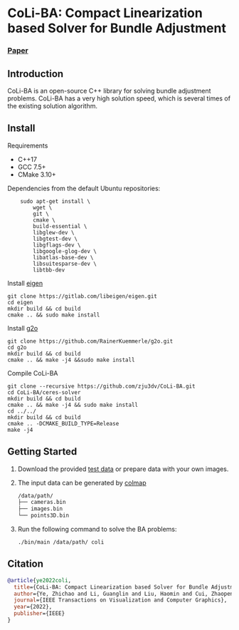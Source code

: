 # CoLi-BA: Compact Linearization based Solver for Bundle Adjustment

### [Paper](https://ieeexplore.ieee.org/abstract/document/9873988)

## Introduction

CoLi-BA is an open-source C++ library for solving bundle adjustment problems. 
CoLi-BA has a very high solution speed, which is several times of the existing solution algorithm.

## Install

Requirements
+ C++17
+ GCC 7.5+
+ CMake 3.10+ 

Dependencies from the default Ubuntu repositories:
```shell
    sudo apt-get install \
        wget \
        git \
        cmake \
        build-essential \
        libglew-dev \
        libgtest-dev \
        libgflags-dev \
        libgoogle-glog-dev \
        libatlas-base-dev \
        libsuitesparse-dev \
        libtbb-dev
```
Install [eigen](https://gitlab.com/libeigen/eigen.git)
```shell
git clone https://gitlab.com/libeigen/eigen.git
cd eigen
mkdir build && cd build
cmake .. && sudo make install 
```

Install [g2o](https://github.com/RainerKuemmerle/g2o)
```shell
git clone https://github.com/RainerKuemmerle/g2o.git
cd g2o
mkdir build && cd build
cmake .. && make -j4 &&sudo make install 
```

Compile CoLi-BA
```shell
git clone --recursive https://github.com/zju3dv/CoLi-BA.git
cd CoLi-BA/ceres-solver
mkdir build && cd build
cmake .. && make -j4 && sudo make install
cd ../../
mkdir build && cd build
cmake .. -DCMAKE_BUILD_TYPE=Release
make -j4
```

## Getting Started

1. Download the provided [test data](https://1drv.ms/u/s!AteiIkLvFJ3rhkOyieVNtJqglN_h?e=0deoiI) or prepare data with your own images.

2. The input data can be generated by [colmap](https://github.com/colmap/colmap)

    ```bash
    /data/path/
    ├── cameras.bin
    ├── images.bin
    └── points3D.bin
    ```


3. Run the following command to solve the BA problems:
    ```
    ./bin/main /data/path/ coli
    ```

## Citation
```bibtex
@article{ye2022coli,
  title={CoLi-BA: Compact Linearization based Solver for Bundle Adjustment},
  author={Ye, Zhichao and Li, Guanglin and Liu, Haomin and Cui, Zhaopeng and Bao, Hujun and Zhang, Guofeng},
  journal={IEEE Transactions on Visualization and Computer Graphics},
  year={2022},
  publisher={IEEE}
}
```